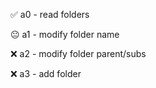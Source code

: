 ✅ a0 - read folders

😐 a1 - modify folder name

❌ a2 - modify folder parent/subs

❌ a3 - add folder 